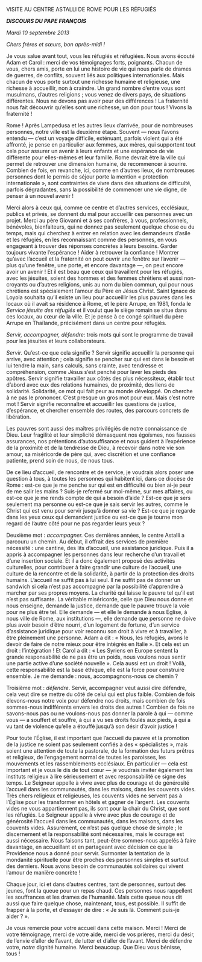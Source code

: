 VISITE AU CENTRE ASTALLI DE ROME POUR LES RÉFUGIÉS

***DISCOURS DU PAPE FRANÇOIS***

*Mardi 10 septembre 2013*

*Chers frères et sœurs, bon après-midi !*

Je vous salue avant tout, vous les réfugiés et réfugiées. Nous avons écouté Adam et Carol : merci de vos témoignages forts, poignants. Chacun de vous, chers amis, porte en lui une histoire de vie qui nous parle de drames de guerres, de conflits, souvent liés aux politiques internationales. Mais chacun de vous porte surtout une richesse humaine et religieuse, une richesse à accueillir, non à craindre. Un grand nombre d’entre vous sont musulmans, d’autres religions ; vous venez de divers pays, de situations différentes. Nous ne devons pas avoir peur des différences ! La fraternité nous fait découvrir qu’elles sont une richesse, un don pour tous ! Vivons la fraternité !

Rome ! Après Lampedusa et les autres lieux d’arrivée, pour de nombreuses personnes, notre ville est la deuxième étape. Souvent — nous l’avons entendu — c’est un voyage difficile, exténuant, parfois violent qui a été affronté, je pense en particulier aux femmes, aux mères, qui supportent tout cela pour assurer un avenir à leurs enfants et une espérance de vie différente pour elles-mêmes et leur famille. Rome devrait être la ville qui permet de retrouver une dimension humaine, de recommencer à sourire. Combien de fois, en revanche, ici, comme en d’autres lieux, de nombreuses personnes dont le permis de séjour porte la mention « protection internationale », sont contraintes de vivre dans des situations de difficulté, parfois dégradantes, sans la possibilité de commencer une vie digne, de penser à un nouvel avenir !

Merci alors à ceux qui, comme ce centre et d’autres services, ecclésiaux, publics et privés, se donnent du mal pour accueillir ces personnes avec un projet. Merci au père Giovanni et à ses confrères, à vous, professionnels, bénévoles, bienfaiteurs, qui ne donnez pas seulement quelque chose ou du temps, mais qui cherchez à entrer en relation avec les demandeurs d’asile et les réfugiés, en les reconnaissant comme des personnes, en vous engageant à trouver des réponses concrètes à leurs besoins. Garder toujours vivante l’espérance ! Aider à retrouver la confiance ! Montrer qu’avec l’accueil et la fraternité on peut ouvrir une fenêtre sur l’avenir — plus qu’une fenêtre, une porte, et encore davantage —, on peut encore avoir un avenir ! Et il est beau que ceux qui travaillent pour les réfugiés, avec les jésuites, soient des hommes et des femmes chrétiens et aussi non-croyants ou d’autres religions, unis au nom du bien commun, qui pour nous chrétiens est spécialement l’amour du Père en Jésus Christ. Saint Ignace de Loyola souhaita qu’il existe un lieu pour accueillir les plus pauvres dans les locaux où il avait sa résidence à Rome, et le père Arrupe, en 1981, fonda le *Service jésuite des réfugiés* et il voulut que le siège romain se situe dans ces locaux, au cœur de la ville. Et je pense à ce congé spirituel du père Arrupe en Thaïlande, précisément dans un centre pour réfugiés.

*Servir, accompagner, défendre*: trois mots qui sont le programme de travail pour les jésuites et leurs collaborateurs.

*Servir.* Qu’est-ce que cela signifie ? Servir signifie accueillir la personne qui arrive, avec attention ; cela signifie se pencher sur qui est dans le besoin et lui tendre la main, sans calculs, sans crainte, avec tendresse et compréhension, comme Jésus s’est penché pour laver les pieds des apôtres. Servir signifie travailler aux côtés des plus nécessiteux, établir tout d’abord avec eux des relations humaines, de proximité, des liens de solidarité. Solidarité, ce mot qui fait peur au monde développé. On cherche à ne pas le prononcer. C’est presque un gros mot pour eux. Mais c’est notre mot ! Servir signifie reconnaître et accueillir les questions de justice, d’espérance, et chercher ensemble des routes, des parcours concrets de libération.

Les pauvres sont aussi des maîtres privilégiés de notre connaissance de Dieu. Leur fragilité et leur simplicité démasquent nos égoïsmes, nos fausses assurances, nos prétentions d’autosuffisance et nous guident à l’expérience de la proximité et de la tendresse de Dieu, à recevoir dans notre vie son amour, sa miséricorde de père qui, avec discrétion et une confiance patiente, prend soin de nous, de nous tous.

De ce lieu d’accueil, de rencontre et de service, je voudrais alors poser une question à tous, à toutes les personnes qui habitent ici, dans ce diocèse de Rome : est-ce que je me penche sur qui est en difficulté ou bien ai-je peur de me salir les mains ? Suis-je refermé sur moi-même, sur mes affaires, ou est-ce que je me rends compte de qui a besoin d’aide ? Est-ce que je sers seulement ma personne ou est-ce que je sais servir les autres, comme le Christ qui est venu pour servir jusqu’à donner sa vie ? Est-ce que je regarde dans les yeux ceux qui demandent justice ou est-ce que je tourne mon regard de l’autre côté pour ne pas regarder leurs yeux ?

Deuxième mot : *accompagner.* Ces dernières années, le centre Astalli a parcouru un chemin. Au début, il offrait des services de première nécessité : une cantine, des lits d’accueil, une assistance juridique. Puis il a appris à accompagner les personnes dans leur recherche d’un travail et d’une insertion sociale. Et il a donc également proposé des activités culturelles, pour contribuer à faire grandir une culture de l’accueil, une culture de la rencontre et de la solidarité, à partir de la protection des droits humains. L’accueil ne suffit pas à lui seul. Il ne suffit pas de donner un sandwich si cela n’est pas accompagné par la possibilité d’apprendre à marcher par ses propres moyens. La charité qui laisse le pauvre tel qu’il est n’est pas suffisante. La véritable miséricorde, celle que Dieu nous donne et nous enseigne, demande la justice, demande que le pauvre trouve la voie pour ne plus être tel. Elle demande — et elle le demande à nous Église, à nous ville de Rome, aux institutions —, elle demande que personne ne doive plus avoir besoin d’être nourri, d’un logement de fortune, d’un service d’assistance juridique pour voir reconnu son droit à vivre et à travailler, à être pleinement une personne. Adam a dit : « Nous, les réfugiés, avons le devoir de faire de notre mieux pour être intégrés en Italie ». Et cela est un droit : l’intégration ! Et Carol a dit : « Les Syriens en Europe sentent la grande responsabilité de ne pas être un poids, nous voulons nous sentir une partie active d’une société nouvelle ». Cela aussi est un droit ! Voilà, cette responsabilité est la base éthique, elle est la force pour construire ensemble. Je me demande : nous, accompagnons-nous ce chemin ?

Troisième mot : *défendre*. Servir, accompagner veut aussi dire défendre, cela veut dire se mettre du côté de celui qui est plus faible. Combien de fois élevons-nous notre voix pour défendre nos droits, mais combien de fois sommes-nous indifférents envers les droits des autres ! Combien de fois ne savons-nous pas ou ne voulons-nous pas donner la parole à qui — comme vous — a souffert et souffre, à qui a vu ses droits foulés aux pieds, à qui a vu tant de violence qu’elle a étouffé jusqu’à son désir d’avoir justice !

Pour toute l’Église, il est important que l’accueil du pauvre et la promotion de la justice ne soient pas seulement confiés à des « spécialistes », mais soient une attention de toute la pastorale, de la formation des futurs prêtres et religieux, de l’engagement normal de toutes les paroisses, les mouvements et les rassemblements ecclésiaux. En particulier — cela est important et je vous le dis de tout cœur — je voudrais inviter également les instituts religieux à lire sérieusement et avec responsabilité ce signe des temps. Le Seigneur appelle à vivre avec plus de courage et de générosité l’accueil dans les communautés, dans les maisons, dans les couvents vides. Très chers religieux et religieuses, les couvents vides ne servent pas à l’Église pour les transformer en hôtels et gagner de l’argent. Les couvents vides ne vous appartiennent pas, ils sont pour la chair du Christ, que sont les réfugiés. Le Seigneur appelle à vivre avec plus de courage et de générosité l’accueil dans les communautés, dans les maisons, dans les couvents vides. Assurément, ce n’est pas quelque chose de simple ; le discernement et la responsabilité sont nécessaires, mais le courage est aussi nécessaire. Nous faisons tant, peut-être sommes-nous appelés à faire davantage, en accueillant et en partageant avec décision ce que la Providence nous a donné pour servir. Surmonter la tentation de la mondanité spirituelle pour être proches des personnes simples et surtout des derniers. Nous avons besoin de communautés solidaires qui vivent l’amour de manière concrète !

Chaque jour, ici et dans d’autres centres, tant de personnes, surtout des jeunes, font la queue pour un repas chaud. Ces personnes nous rappellent les souffrances et les drames de l’humanité. Mais cette queue nous dit aussi que faire quelque chose, maintenant, tous, est possible. Il suffit de frapper à la porte, et d’essayer de dire : « Je suis là. Comment puis-je aider ? ».

Je vous remercie pour votre accueil dans cette maison. Merci ! Merci de votre témoignage, merci de votre aide, merci de vos prières, merci du désir, de l’envie d’aller de l’avant, de lutter et d’aller de l’avant. Merci de défendre votre, *notre* dignité humaine. Merci beaucoup. Que Dieu vous bénisse, tous !